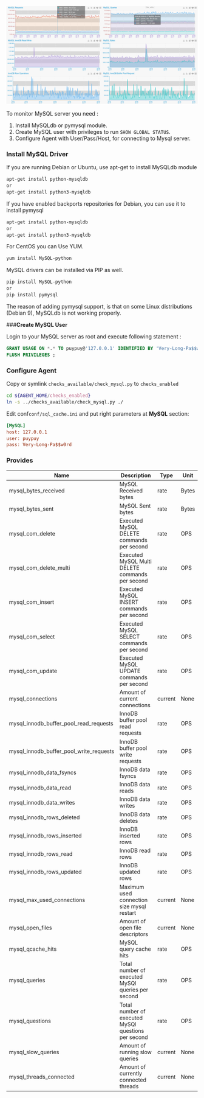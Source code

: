 ![MySQL](../images/mysql.png)

To monitor MySQL server you need : 

1. Install MySQLdb or pymysql module.
2. Create MySQL user with privileges to run `SHOW GLOBAL STATUS`. 
3. Configure Agent with User/Pass/Host, for connecting to Mysql server.  

### **Install MySQL Driver**

If you are running Debian or Ubuntu, use apt-get to install MySQLdb module

```bash
apt-get install python-mysqldb
or
apt-get install python3-mysqldb
```

If you have enabled backports repositories for Debian, you can use it to install pymysql

```bash
apt-get install python-mysqldb
or
apt-get install python3-mysqldb

``` 
For CentOS you can Use YUM.
 
```bash
yum install MySQL-python
```

MySQL drivers can be installed via PIP as well. 

```bash
pip install MySQL-python
or 
pip install pymysql 
```

The reason of adding pymysql support, is that on some Linux distributions (Debian 9), MySQLdb is not working properly.  

###**Create MySQL User**

Login to your MySQL server as root and execute following statement : 

```sql
GRANT USAGE ON *.* TO puypuy@'127.0.0.1' IDENTIFIED BY 'Very-Long-Pa$$w0rd';
FLUSH PRIVILEGES ; 
```
### **Configure Agent**

Copy or symlink `checks_available/check_mysql.py` to `checks_enabled`

```bash
cd ${AGENT_HOME/checks_enabled}
ln -s ../checks_available/check_mysql.py ./ 
```

Edit conf`conf/sql_cache.ini` and put right parameters at **MySQL** section: 

```ini
[MySQL]
host: 127.0.0.1
user: puypuy
pass: Very-Long-Pa$$w0rd
```

### **Provides**

| Name  | Description | Type | Unit|
| ------------- | ------------- |------------- |------------- |
|mysql_bytes_received|MySQL Received bytes |rate|Bytes|
|mysql_bytes_sent|MySQL Sent bytes|rate|Bytes|
|mysql_com_delete|Executed MySQL DELETE commands per second|rate|OPS|
|mysql_com_delete_multi|Executed MySQL Multi DELETE commands per second|rate|OPS|
|mysql_com_insert|Executed MySQL INSERT commands per second|rate|OPS|
|mysql_com_select|Executed MySQL SELECT commands per second|rate|OPS|
|mysql_com_update|Executed MySQL UPDATE commands per second|rate|OPS|
|mysql_connections|Amount of current connections |current |None|
|mysql_innodb_buffer_pool_read_requests|InnoDB buffer pool read requests |rate|OPS|
|mysql_innodb_buffer_pool_write_requests|InnoDB buffer pool write requests |rate|OPS|
|mysql_innodb_data_fsyncs|InnoDB data fsyncs |rate|OPS|
|mysql_innodb_data_read|InnoDB data reads |rate|OPS|
|mysql_innodb_data_writes|InnoDB data writes |rate|OPS|
|mysql_innodb_rows_deleted|InnoDB data deletes|rate|OPS|
|mysql_innodb_rows_inserted|InnoDB inserted rows |rate|OPS|
|mysql_innodb_rows_read|InnoDB read rows |rate|OPS|
|mysql_innodb_rows_updated|InnoDB updated rows |rate|OPS|
|mysql_max_used_connections|Maximum used connection size mysql restart |current |None|
|mysql_open_files|Amount of open file descriptors |current |None|
|mysql_qcache_hits|MySQL query cache hits |rate|OPS|
|mysql_queries|Total number of executed MySQl queries per second |rate|OPS|
|mysql_questions|Total number of executed MySQl questions per second |rate|OPS|
|mysql_slow_queries|Amount of running slow queries |current |None|
|mysql_threads_connected|Amount of currently connected threads |current |None|



